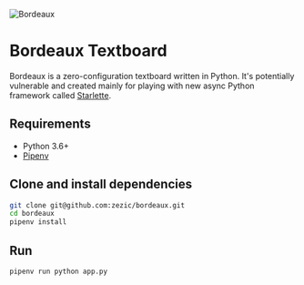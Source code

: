 ![Bordeaux](https://raw.github.com/zezic/bordeaux/master/bordeaux-logo.svg?sanitize=true)

# Bordeaux Textboard

Bordeaux is a zero-configuration textboard written in Python. It's potentially vulnerable and created mainly for playing with new async Python framework called [Starlette](https://github.com/encode/starlette).

## Requirements

* Python 3.6+
* [Pipenv](https://pipenv.readthedocs.io/en/latest/install/#installing-pipenv)

## Clone and install dependencies

```bash
git clone git@github.com:zezic/bordeaux.git
cd bordeaux
pipenv install
```

## Run

```bash
pipenv run python app.py
```
